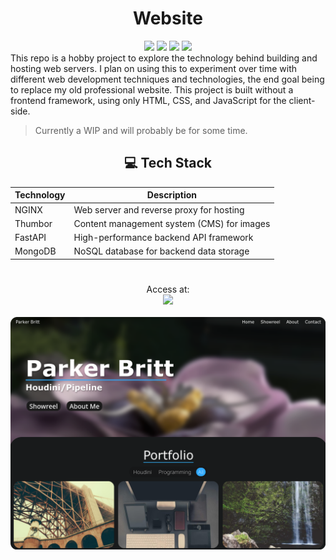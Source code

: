 <h1 align="center">Website</h1>
<div align="center">
<a href="https://developer.mozilla.org/en-US/docs/Web/HTML"><img src="https://parkerbritt.com/badge?label=HTML&icon=html5&color=E34F26"></a>
<a href="https://developer.mozilla.org/en-US/docs/Web/CSS"><img src="https://parkerbritt.com/badge?label=CSS&icon=css3&color=1572B6"></a>
<a href="https://developer.mozilla.org/en-US/docs/Web/JavaScript"><img src="https://parkerbritt.com/badge?label=JavaScript&icon=javascript&color=F7DF1E"></a>
<a href="https://www.nginx.com/"><img src="https://parkerbritt.com/badge?label=NGINX&icon=nginx&color=009639"></a>
</div>
This repo is a hobby project to explore the technology behind building and hosting web servers.
I plan on using this to experiment over time with different web development techniques and technologies, the end goal being to replace my old professional website. 
This project is built without a frontend framework, using only HTML, CSS, and JavaScript for the client-side.
<blockquote>Currently a WIP and will probably be for some time.</blockquote>

<div align="center">
<h2>💻 Tech Stack</h2>

| Technology  | Description |
|-------------|------------|
| NGINX       | Web server and reverse proxy for hosting |
| Thumbor     | Content management system (CMS) for images |
| FastAPI     | High-performance backend API framework |
| MongoDB     | NoSQL database for backend data storage |
</div>

<h1></h1>
<div align="center">
Access at:<br>
<a href="https://parkerbritt.com"><img src="https://parkerbritt.com/badge?label=parkerbritt.com&color=1572B6"></a>
<br><br>
<a href="https://parkerbritt.com" target="_blank"><img src=assets/screenshots/home_page.png></a>
